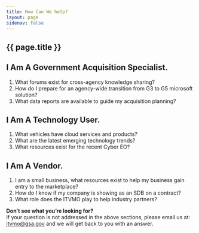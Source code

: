 ```yaml
---
title: How Can We help?
layout: page
sidenav: false
---
```


<section class="grid-container border-bottom border-gray-30 padding-left-0 padding-right-1">
<h1 class="margin-top-0">{{ page.title }}</h1>

<!-- <h2>Overview</h2> -->

<div class="margin-bottom-2">
    <h2>I Am A Government Acquisition Specialist.</h2>
    <p>
      <ol type="1">
        <li><a href="https://itvmo.gsa.gov/community/" style="text-decoration: none">
        What forums exist for cross-agency knowledge sharing?
        </a></li>
        <li><a href="https://community.max.gov/display/Egov/2.+Microsoft" style="text-decoration: none">
        How do I prepare for an agency-wide transition from G3 to G5 microsoft solution?
        </a></li>
        <li><a href="https://itvmo.gsa.gov/technology-lifecycle-report/" style="text-decoration: none">
        What data reports are available to guide my acquisition planning?
        </a></li>
      </ol>
    </p>
    <h2>I Am A Technology User.</h2>
    <p>
      <ol type="1">
        <li><a href="https://itvmo.gsa.gov/best-in-class/" style="text-decoration: none">
        What vehicles have cloud services and products?
        </a></li>
        <li><a href="https://itvmo.gsa.gov/leading-edge-tech-report/" style="text-decoration: none">
        What are the latest emerging technology trends?
        </a></li>
        <li><a href="https://itvmo.gsa.gov/exec-order-nations-cybersecurity/" style="text-decoration: none">
        What resources exist for the recent Cyber EO?
        </a></li>
      </ol>
    </p>
    <h2>I Am A Vendor.</h2>
    <p>
      <ol type="1">
        <li><a href="https://itvmo.gsa.gov/resources/#subject=.small-business-intelligence&role=*" style="text-decoration: none">
        I am a small business, what resources exist to help my business gain entry to the marketplace?
        </a></li>
        <li><a href="https://itvmo.gsa.gov/assets/files/tlr/A-Guide-to-Finding-SDB-Vendors.pdf" style="text-decoration: none">
        How do I know if my company is showing as an SDB on a contract?
        </a></li>
        <li><a href="http://youtube.com/watch?v=mD4iWvAJnyk" style="text-decoration: none">
        What role does the ITVMO play to help industry partners?
        </a></li>
      </ol>
    </p>
</div>  
</section>

<section class="grid-container padding-left-0 padding-right-1">
<p><strong>Don’t see what you’re looking for?</strong><br>
If your question is not addressed in the above sections, please email us at: <a href="mailto:itvmo@gsa.gov">itvmo@gsa.gov</a> and we will get back to you with an answer.</p>
</section>


